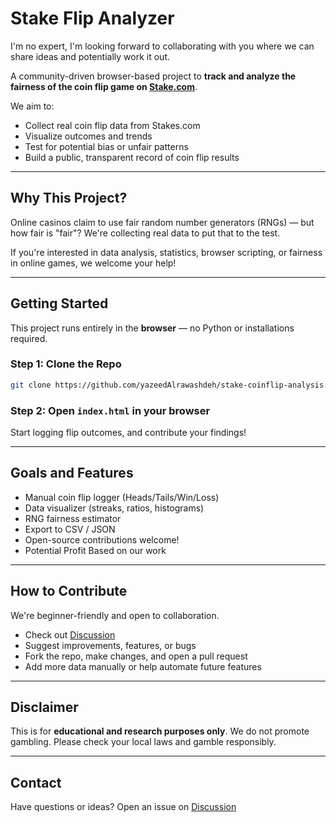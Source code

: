 #  Stake Flip Analyzer

I'm no expert, I'm looking forward to collaborating with you where we can share ideas and potentially work it out.

A community-driven browser-based project to **track and analyze the fairness of the coin flip game on [Stake.com](https://stake.com)**.

We aim to:
- Collect real coin flip data from Stakes.com
- Visualize outcomes and trends
- Test for potential bias or unfair patterns
- Build a public, transparent record of coin flip results

---

##  Why This Project?

Online casinos claim to use fair random number generators (RNGs) — but how fair is "fair"? We're collecting real data to put that to the test.

If you're interested in data analysis, statistics, browser scripting, or fairness in online games, we welcome your help!

---

##  Getting Started

This project runs entirely in the **browser** — no Python or installations required.

### Step 1: Clone the Repo
```bash
git clone https://github.com/yazeedAlrawashdeh/stake-coinflip-analysis.git
```

### Step 2: Open `index.html` in your browser

Start logging flip outcomes, and contribute your findings!

---

##  Goals and Features

-  Manual coin flip logger (Heads/Tails/Win/Loss)
-  Data visualizer (streaks, ratios, histograms)
-  RNG fairness estimator
-  Export to CSV / JSON
-  Open-source contributions welcome!
-  Potential Profit Based on our work

---

##  How to Contribute

We're beginner-friendly and open to collaboration.

- Check out [Discussion](discussions.md)
- Suggest improvements, features, or bugs
- Fork the repo, make changes, and open a pull request
- Add more data manually or help automate future features

---

##  Disclaimer

This is for **educational and research purposes only**. We do not promote gambling. Please check your local laws and gamble responsibly.

---

##  Contact

Have questions or ideas? Open an issue on [Discussion](discussions.md)
